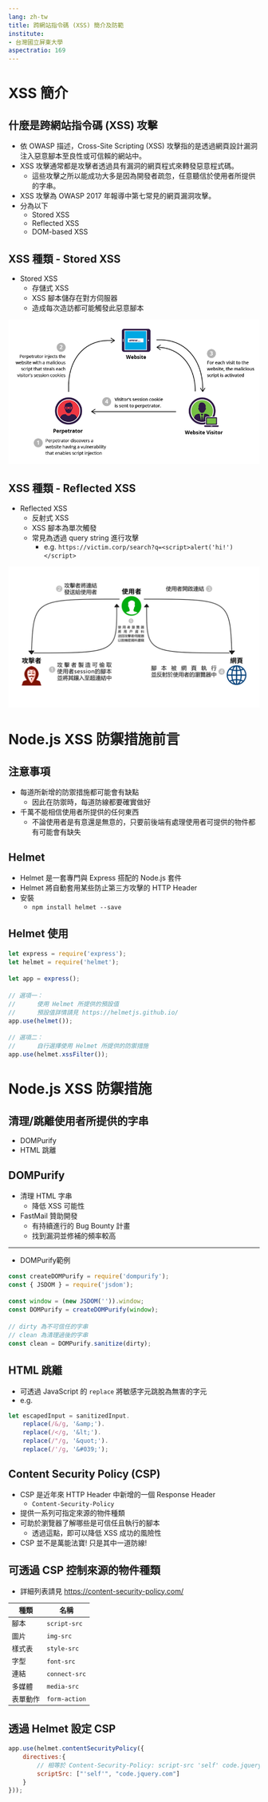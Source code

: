 ```yaml
---
lang: zh-tw
title: 跨網站指令碼 (XSS) 簡介及防範
institute:
- 台灣國立屏東大學
aspectratio: 169
---
```


# XSS 簡介

## 什麼是跨網站指令碼 (XSS) 攻擊

- 依 OWASP 描述，Cross-Site Scripting (XSS) 攻擊指的是透過網頁設計漏洞注入惡意腳本至良性或可信賴的網站中。
- XSS 攻擊通常都是攻擊者透過具有漏洞的網頁程式來轉發惡意程式碼。
  - 這些攻擊之所以能成功大多是因為開發者疏忽，任意聽信於使用者所提供的字串。
- XSS 攻擊為 OWASP 2017 年報導中第七常見的網頁漏洞攻擊。
- 分為以下
  - Stored XSS
  - Reflected XSS
  - DOM-based XSS

## XSS 種類 - Stored XSS

- Stored XSS
  - 存儲式 XSS
  - XSS 腳本儲存在對方伺服器
  - 造成每次造訪都可能觸發此惡意腳本

![Stored XSS 攻擊流程](img/ch3-stored-xss.png)

## XSS 種類 - Reflected XSS

- Reflected XSS
  - 反射式 XSS
  - XSS 腳本為單次觸發
  - 常見為透過 query string 進行攻擊
    - e.g. `https://victim.corp/search?q=<script>alert('hi!')</script>`

![Reflected XSS 攻擊流程](img/ch3-reflected-xss.png)

# Node.js XSS 防禦措施前言

## 注意事項

- 每道所新增的防禦措施都可能會有缺點
  - 因此在防禦時，每道防線都要確實做好
- 千萬不能相信使用者所提供的任何東西
  - 不論使用者是有意還是無意的，只要前後端有處理使用者可提供的物件都有可能會有缺失

## Helmet

- Helmet 是一套專門與 Express 搭配的 Node.js 套件
- Helmet 將自動套用某些防止第三方攻擊的 HTTP Header
- 安裝
  - `npm install helmet --save`

## Helmet 使用

```js
let express = require('express');
let helmet = require('helmet');

let app = express();

// 選項一：
//      使用 Helmet 所提供的預設值
//      預設值詳情請見 https://helmetjs.github.io/
app.use(helmet());

// 選項二：
//      自行選擇使用 Helmet 所提供的防禦措施
app.use(helmet.xssFilter());
```

# Node.js XSS 防禦措施

## 清理/跳離使用者所提供的字串

- DOMPurify
- HTML 跳離

## DOMPurify

- 清理 HTML 字串
  - 降低 XSS 可能性
- FastMail 贊助開發
  - 有持續進行的 Bug Bounty 計畫
  - 找到漏洞並修補的頻率較高

---

- DOMPurify範例

```js
const createDOMPurify = require('dompurify');
const { JSDOM } = require('jsdom');

const window = (new JSDOM('')).window;
const DOMPurify = createDOMPurify(window);

// dirty 為不可信任的字串
// clean 為清理過後的字串
const clean = DOMPurify.sanitize(dirty);
```

## HTML 跳離

- 可透過 JavaScript 的 `replace` 將敏感字元跳脫為無害的字元
- e.g.
```js
let escapedInput = sanitizedInput.
    replace(/&/g, '&amp;').
    replace(/</g, '&lt;').
    replace(/"/g, '&quot;').
    replace(/'/g, '&#039;');
```

## Content Security Policy (CSP)

- CSP 是近年來 HTTP Header 中新增的一個 Response Header
  - `Content-Security-Policy`
- 提供一系列可指定來源的物件種類
- 可助於瀏覽器了解哪些是可信任且執行的腳本
  - 透過這點，即可以降低 XSS 成功的風險性
- CSP 並不是萬能法寶! 只是其中一道防線!

## 可透過 CSP 控制來源的物件種類

- 詳細列表請見 https://content-security-policy.com/

| 種類     | 名稱          |
| -------- | ------------- |
| 腳本     | `script-src`  |
| 圖片     | `img-src`     |
| 樣式表   | `style-src`   |
| 字型     | `font-src`    |
| 連結     | `connect-src` |
| 多媒體   | `media-src`   |
| 表單動作 | `form-action` |

## 透過 Helmet 設定 CSP

```js
app.use(helmet.contentSecurityPolicy({
    directives:{
        // 相等於 Content-Security-Policy: script-src 'self' code.jquery.com;
        scriptSrc: ["'self'", "code.jquery.com"]
    }
}));
```